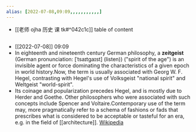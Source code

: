```yaml
---
alias: [2022-07-08,09:09,,,,,,,,,,,]
---
```

- [[老师 ojha 历史 课 tk#^042c1c]]
table of content
```toc
```

- [[2022-07-08]] 09:09
- In eighteenth and nineteenth century German philosophy, a **zeitgeist** (German pronunciation: [ˈtsaɪtɡaɪst] (listen))  ("spirit of the age") is an invisible agent or force dominating the characteristics of a given epoch in world history.Now, the term is usually associated with Georg W. F. Hegel, contrasting with Hegel's use of Volksgeist "national spirit" and Weltgeist "world-spirit". 
- Its coinage and popularization precedes Hegel, and is mostly due to Herder and Goethe. Other philosophers who were associated with such concepts include Spencer and Voltaire.Contemporary use of the term may, more pragmatically refer to a schema of fashions or fads that prescribes what is considered to be acceptable or tasteful for an era, e.g. in the field of [[architecture]].
[Wikipedia](https://en.wikipedia.org/wiki/Zeitgeist)
